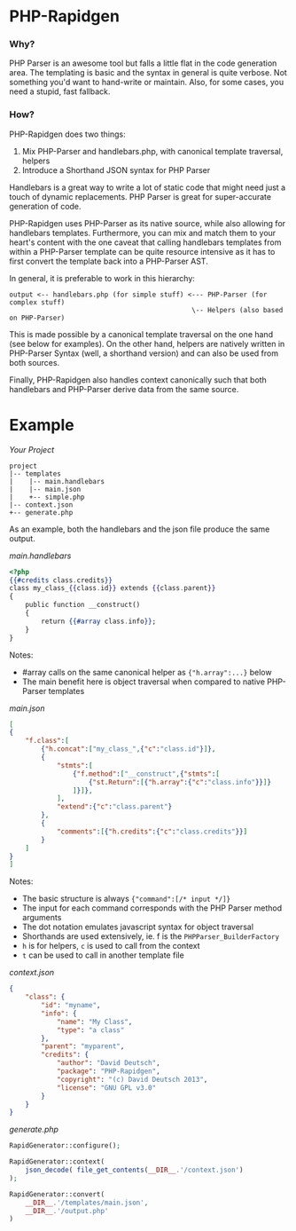 PHP-Rapidgen
============

### Why?

PHP Parser is an awesome tool but falls a little flat in the code generation area.
The templating is basic and the syntax in general is quite verbose. Not something
you'd want to hand-write or maintain. Also, for some cases, you need a stupid,
fast fallback.

### How?

PHP-Rapidgen does two things:

1. Mix PHP-Parser and handlebars.php, with canonical template traversal, helpers
2. Introduce a Shorthand JSON syntax for PHP Parser

Handlebars is a great way to write a lot of static code that might need just a
touch of dynamic replacements. PHP Parser is great for super-accurate generation
of code.

PHP-Rapidgen uses PHP-Parser as its native source, while also allowing for handlebars
templates. Furthermore, you can mix and match them to your heart's content with the
one caveat that calling handlebars templates from within a PHP-Parser template
can be quite resource intensive as it has to first convert the template back
into a PHP-Parser AST.

In general, it is preferable to work in this hierarchy:

```
output <-- handlebars.php (for simple stuff) <--- PHP-Parser (for complex stuff)
                                              \-- Helpers (also based on PHP-Parser)
```

This is made possible by a canonical template traversal on the one hand (see below
for examples). On the other hand, helpers are natively written in PHP-Parser Syntax
(well, a shorthand version) and can also be used from both sources.

Finally, PHP-Rapidgen also handles context canonically such that both handlebars
and PHP-Parser derive data from the same source.

Example
=======

*Your Project*
```
project
|-- templates
|    |-- main.handlebars
|    |-- main.json
|    +-- simple.php
|-- context.json
+-- generate.php
```

As an example, both the handlebars and the json file produce the same output.

*main.handlebars*
```handlebars
<?php
{{#credits class.credits}}
class my_class_{{class.id}} extends {{class.parent}}
{
	public function __construct()
	{
		return {{#array class.info}};
	}
}
```

Notes:
- #array calls on the same canonical helper as `{"h.array":...}` below
- The main benefit here is object traversal when compared to native PHP-Parser templates

*main.json*
```json
[
{
	"f.class":[
		{"h.concat":["my_class_",{"c":"class.id"}]},
		{
			"stmts":[
				{"f.method":["__construct",{"stmts":[
					{"st.Return":[{"h.array":{"c":"class.info"}}]}
				]}]},
			],
			"extend":{"c":"class.parent"}
		},
		{
			"comments":[{"h.credits":{"c":"class.credits"}}]
		}
	]
}
]
```

Notes:
- The basic structure is always `{"command":[/* input */]}`
- The input for each command corresponds with the PHP Parser method arguments
- The dot notation emulates javascript syntax for object traversal
- Shorthands are used extensively, ie. f is the `PHPParser_BuilderFactory`
- `h` is for helpers, `c` is used to call from the context
- `t` can be used to call in another template file

*context.json*
```json
{
	"class": {
		"id": "myname",
		"info": {
			"name": "My Class",
			"type": "a class"
		},
		"parent": "myparent",
		"credits": {
			"author": "David Deutsch",
			"package": "PHP-Rapidgen",
			"copyright": "(c) David Deutsch 2013",
			"license": "GNU GPL v3.0"
		}
	}
}
```

*generate.php*
```php
RapidGenerator::configure();

RapidGenerator::context(
	json_decode( file_get_contents(__DIR__.'/context.json')
);

RapidGenerator::convert(
	__DIR__.'/templates/main.json',
	__DIR__.'/output.php'
)
```

